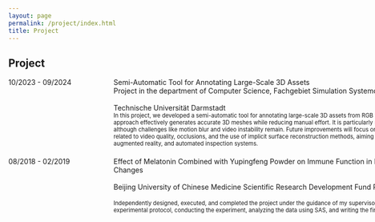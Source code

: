 ```yaml
---
layout: page
permalink: /project/index.html
title: Project
---
```


## Project

<dl>
  <dt style="width: 200px; float: left;">10/2023 - 09/2024</dt>
  <dd style="margin-left: 210px; margin-bottom: 20px; max-width: 800px;">
    <span style="white-space: nowrap;">Semi-Automatic Tool for Annotating Large-Scale 3D Assets</span>
    <br>
    <span style="display: block; width: 800px;">Project in the department of Computer Science, Fachgebiet Simulation Systemoptimierung und Robotik</span>
    <br>
    <span style="white-space: nowrap;">Technische Universität Darmstadt</span>
    <br>
    <span style="font-size: 0.8em; display: block; width: 800px;">In this project, we developed a semi-automatic tool for annotating large-scale 3D assets from RGB videos, using NeRF, SA3D, and SAM 2. Our approach effectively generates accurate 3D meshes while reducing manual effort. It is particularly suited for larger objects with distinct color profiles, although challenges like motion blur and video instability remain. Future improvements will focus on enhancing mesh precision and addressing issues related to video quality, occlusions, and the use of implicit surface reconstruction methods, aiming to expand its application in virtual reality, augmented reality, and automated inspection systems.</span>
  </dd>

  <dt style="width: 200px; float: left;">08/2018 - 02/2019</dt>
  <dd style="margin-left: 210px; margin-bottom: 20px; max-width: 800px;">
    <span style="display: block; width: 800px;">Effect of Melatonin Combined with Yupingfeng Powder on Immune Function in Elderly Rats Under Sudden Temperature Changes</span>
    <br>
    <span style="display: block; width: 800px;">Beijing University of Chinese Medicine Scientific Research Development Fund Project, No.2010072120027</span>
    <br>
    <span style="font-size: 0.8em; display: block; width: 800px;">Independently designed, executed, and completed the project under the guidance of my supervisor. Responsibilities included developing the experimental protocol, conducting the experiment, analyzing the data using SAS, and writing the final project report and research papers.</span>
  </dd>
</dl>



